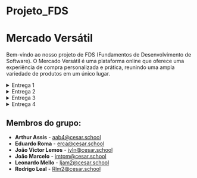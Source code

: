 # Projeto_FDS

# Mercado Versátil
Bem-vindo ao nosso projeto de FDS (Fundamentos de Desenvolvimento de Software). O Mercado Versátil é uma plataforma online que oferece uma experiência de compra personalizada e prática, reunindo uma ampla variedade de produtos em um único lugar.

<details>
  <summary>Entrega 1</summary>
  
  ### Links importantes:
  - **Jira Board**: [Acessar Jira](https://mercado-versatil.atlassian.net/jira/software/projects/KAN/boards/1)
  - **Figma Design**: [Acessar Figma](https://www.figma.com/design/JcNQ9nhOUAQD0gzqgsF4za/Mercado-Versatil?node-id=0-1&node-type=canvas&t=qSIvbsebwI2C3uqm-0)
    
  ### Print do quadro do Jira:
  ![Print do Jira](https://github.com/user-attachments/assets/a9ab4ed2-2346-4403-ade2-1794790d53df)

  ### Backlog
  ![Captura de tela 2024-09-29 124818](https://github.com/user-attachments/assets/c57325f6-476e-42e8-9c0c-c3ff73510b04)
  
<li>
    <a  href="https://youtu.be/70FmsQV7q-4"
      >Link do Screencast</a
    >
</details>

<details>
  <summary>Entrega 2</summary>

- **Jira Board**: [Acessar Jira](https://mercado-versatil.atlassian.net/jira/software/projects/KAN/boards/1)
  <li>
    <a  href="https://youtu.be/j3E4W8B9HUs"
      >Link do Screencast</a
    

### Sprint do Jira:
![imagem_2024-09-30_201836942](https://github.com/user-attachments/assets/8b99b069-e300-4cdc-a858-f8129de02d2c)
 ### Backlog:
![Screenshot 2024-09-30 220841](https://github.com/user-attachments/assets/a832ca94-6f8e-4158-8734-53475640720a)

</details>

  </details>

<details>
  <summary>Entrega 3</summary>

  ### Sprint do Jira:
  ![Captura de tela 2024-10-23 194656](https://github.com/user-attachments/assets/46a4ec26-02b5-4e59-8356-e99c66416e91)
  ### Backlog:
  ![Captura de tela 2024-10-23 194836](https://github.com/user-attachments/assets/b108e589-9e89-4438-8fd2-f265f9d378ae)

<li>
    <a   href="https://youtu.be/pwUiFt-W5-M"
      >Link do Screencast do Figma</a
    >
<li>
    <a  
      >Link dos testes avançados</a
    >

<li>
    <a  href ="https://youtu.be/j3E4W8B9HUs"
      >Link do Screencast do site</a
    >
</details>

<details>
  <summary>Entrega 4</summary>

  ### Sprint do Jira:
  ![imagem_2024-11-08_130535252](https://github.com/user-attachments/assets/ada59534-54c5-4aab-b667-1fe46eb25c81)
  ### Backlog:
  ![imagem_2024-11-08_130626206](https://github.com/user-attachments/assets/d0a4cce1-e8cd-4836-938c-2d9966f78f29)
  ### Bug tracker
  
<li>
    <a  href ="https://youtu.be/kAejJHZnu4c" 
      >Link do Screencast do Figma</a
    >
<li>
    <a  href ="https://youtu.be/DvPTRtBwAZM?si=58HhCbq87RLWRcYU"
      >Link dos testes avançados</a
    >

<li>
    <a 
      >Link do Screencast do site</a
    >
</details>

## Membros do grupo:

  - **Arthur Assis** - [aab4@cesar.school](mailto:aab4@cesar.school)
  - **Eduardo Roma** - [erca@cesar.school](mailto:erca@cesar.school)
  - **João Victor Lemos** - [jvln@cesar.school](mailto:jvln@cesar.school)
  - **João Marcelo** - [jmtpm@cesar.school](mailto:jmtpm@cesar.school)
  - **Leonardo Mello** - [ljam2@cesar.school](mailto:ljam2@cesar.school)
  - **Rodrigo Leal** - [Rlm2@cesar.school](mailto:Rlm2@cesar.school)
